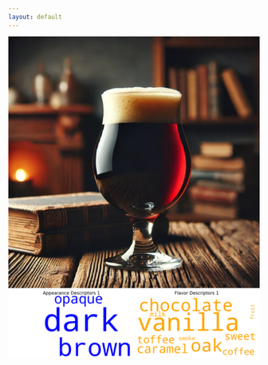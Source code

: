 ```yaml
---
layout: default
---
```


<img src="../assets/img/cluster1/cluster.webp" alt="Description of the image">

<img src="../assets/img/cluster1/words.png" alt="Description of the image">

